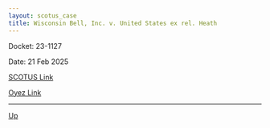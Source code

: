 ```yaml
---
layout: scotus_case
title: Wisconsin Bell, Inc. v. United States ex rel. Heath
---
```


Docket: 23-1127

Date: 21 Feb 2025

[SCOTUS Link]()

[Oyez Link](https://www.oyez.org/cases/2024/23-1127)

---

[Up](./README.md)
